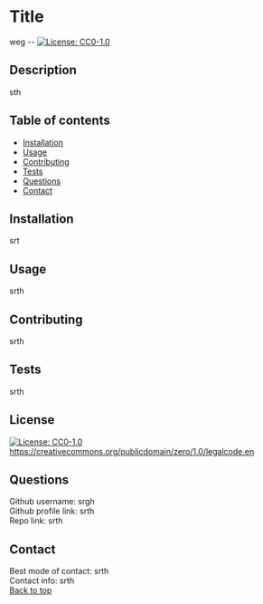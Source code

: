 
# Title
weg -- [![License: CC0-1.0](https://img.shields.io/badge/License-CC0_1.0-lightgrey.svg)](http://creativecommons.org/publicdomain/zero/1.0/)

## Description
sth

## Table of contents
- [Installation](#installInstructions)
- [Usage](#useGuide)
- [Contributing](#contribution)
- [Tests](#tests)
- [Questions](#questions)
- [Contact](#contact)

## Installation
srt

## Usage
srth

## Contributing
srth

## Tests
srth

## License
[![License: CC0-1.0](https://img.shields.io/badge/License-CC0_1.0-lightgrey.svg)](http://creativecommons.org/publicdomain/zero/1.0/) <br/>
https://creativecommons.org/publicdomain/zero/1.0/legalcode.en



## Questions
Github username: srgh <br/>
Github profile link: srth <br/>
Repo link: srth

## Contact
Best mode of contact: srth <br/>
Contact info: srth <br/>
[Back to top](#projectName)
